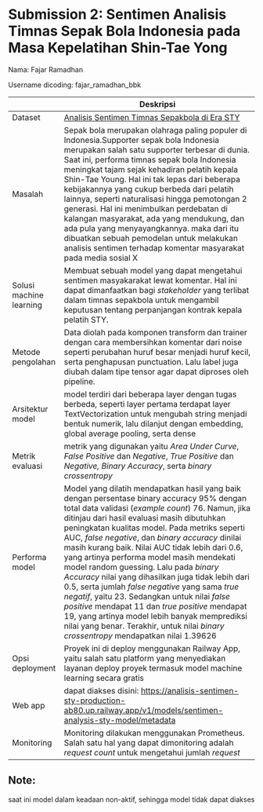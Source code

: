 # Submission 2: Sentimen Analisis Timnas Sepak Bola Indonesia pada Masa Kepelatihan Shin-Tae Yong
Nama: Fajar Ramadhan

Username dicoding: fajar_ramadhan_bbk

| | Deskripsi |
| ----------- | ----------- |
| Dataset | [Analisis Sentimen Timnas Sepakbola di Era STY](https://www.kaggle.com/datasets/pajarbebek/analisis-sentimen-timnas-sepakbola-di-era-sty) |
| Masalah | Sepak bola merupakan olahraga paling populer di Indonesia.Supporter sepak bola Indonesia merupakan salah satu supporter terbesar di dunia. Saat ini, performa timnas sepak bola Indonesia meningkat tajam sejak kehadiran pelatih kepala Shin-Tae Young. Hal ini tak lepas dari beberapa kebijakannya yang cukup berbeda dari pelatih lainnya, seperti naturalisasi hingga pemotongan 2 generasi. Hal ini menimbulkan perdebatan di kalangan masyarakat, ada yang mendukung, dan ada pula yang menyayangkannya. maka dari itu dibuatkan sebuah pemodelan untuk melakukan analisis sentimen terhadap komentar masyarakat pada media sosial X|
| Solusi machine learning | Membuat sebuah model yang dapat mengetahui sentimen masyakarakat lewat komentar. Hal ini dapat dimanfaatkan bagi *stakeholder* yang terlibat dalam timnas sepakbola untuk mengambil keputusan tentang perpanjangan kontrak kepala pelatih STY.
| Metode pengolahan | Data diolah pada komponen transform dan trainer dengan cara membersihkan komentar dari noise seperti perubahan huruf besar menjadi huruf kecil, serta penghapusan punctuation. Lalu label juga diubah dalam tipe tensor agar dapat diproses oleh pipeline. |
| Arsitektur model | model terdiri dari beberapa layer dengan tugas berbeda, seperti layer pertama terdapat layer TextVectorization untuk mengubah string menjadi bentuk numerik, lalu dilanjut dengan embedding, global average pooling, serta dense |
| Metrik evaluasi | metrik yang digunakan yaitu *Area Under Curve*, *False Positive* dan *Negative*, *True Positive* dan *Negative,* *Binary Accuracy*, serta *binary crossentropy*|
| Performa model | Model yang dilatih mendapatkan hasil yang baik dengan persentase binary accuracy 95% dengan total data validasi (*example count*) 76. Namun, jika ditinjau dari hasil evaluasi masih dibutuhkan peningkatan kualitas model. Pada metriks seperti AUC, *false negative*, dan *binary accuracy* dinilai masih kurang baik. Nilai AUC tidak lebih dari 0.6, yang artinya performa model masih mendekati model random guessing. Lalu pada *binary Accuracy* nilai yang dihasilkan juga tidak lebih dari 0.5, serta jumlah *false negative* yang sama *true negatif*, yaitu 23. Sedangkan untuk nilai *false positive* mendapat 11 dan *true positive* mendapat 19, yang artinya model lebih banyak memprediksi nilai yang benar. Terakhir, untuk nilai *binary crossentropy* mendapatkan nilai 1.39626  
| Opsi deployment | Proyek ini di deploy menggunakan Railway App, yaitu salah satu platform yang menyediakan layanan deploy proyek termasuk model machine learning secara gratis |
| Web app |  dapat diakses disini: https://analisis-sentimen-sty-production-ab80.up.railway.app/v1/models/sentimen-analysis-sty-model/metadata |
| Monitoring| Monitoring dilakukan menggunakan Prometheus. Salah satu hal yang dapat dimonitoring adalah *request count* untuk mengetahui jumlah *request* |

## Note:
saat ini model dalam keadaan non-aktif, sehingga model tidak dapat diakses
